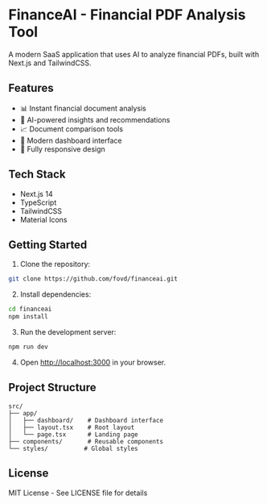 # FinanceAI - Financial PDF Analysis Tool

A modern SaaS application that uses AI to analyze financial PDFs, built with Next.js and TailwindCSS.

## Features

- 📊 Instant financial document analysis
- 🤖 AI-powered insights and recommendations
- 📈 Document comparison tools
- 💼 Modern dashboard interface
- 📱 Fully responsive design

## Tech Stack

- Next.js 14
- TypeScript
- TailwindCSS
- Material Icons

## Getting Started

1. Clone the repository:
```bash
git clone https://github.com/fovd/financeai.git
```

2. Install dependencies:
```bash
cd financeai
npm install
```

3. Run the development server:
```bash
npm run dev
```

4. Open [http://localhost:3000](http://localhost:3000) in your browser.

## Project Structure

```
src/
├── app/
│   ├── dashboard/    # Dashboard interface
│   ├── layout.tsx    # Root layout
│   └── page.tsx      # Landing page
├── components/       # Reusable components
└── styles/          # Global styles
```

## License

MIT License - See LICENSE file for details
